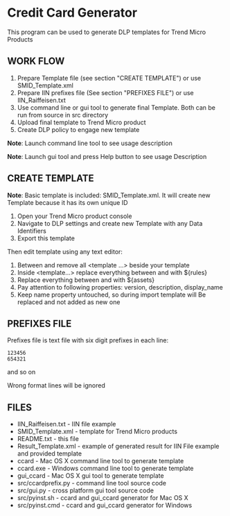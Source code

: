 # Credit Card Generator

This program can be used to generate DLP templates for Trend Micro
Products


## WORK FLOW

1. Prepare Template file (see section "CREATE TEMPLATE") or use
   SMID_Template.xml
2. Prepare IIN prefixes file (See section "PREFIXES FILE") or
   use IIN_Raiffeisen.txt
3. Use command line or gui tool to generate final
   Template. Both can be run from source in src directory
4. Upload final template to Trend Micro product
5. Create DLP policy to engage new template

**Note**: Launch command line tool to see usage description

**Note**: Launch gui tool and press Help button to see usage
   Description

## CREATE TEMPLATE

**Note**: Basic template is included: SMID_Template.xml. It will create new
      Template because it has its own unique ID

1. Open your Trend Micro product console
2. Navigate to DLP settings and create new Template with any Data Identifiers
3. Export this template

Then edit template using any text editor:
1. Between <complianceTemplates> and </complianceTemplates> remove all
   <template ...> </template> beside your template
2. Inside <template...> replace everything between <matchRule> and
   </matchRule> with ${rules}
2. Replace everything between <digitalAssets> and </digitalAssets>
   with ${assets}
3. Pay attention to following properties: version, description,
   display_name
4. Keep name property untouched, so during import template will
   Be replaced and not added as new one

## PREFIXES FILE

Prefixes file is text file with six digit prefixes in each line:
```
123456
654321
```
and so on

Wrong format lines will be ignored


## FILES

- IIN_Raiffeisen.txt - IIN file example
- SMID_Template.xml - template for Trend Micro products
- README.txt - this file
- Result_Template.xml - example of generated result for IIN
  File example and provided template
- ccard - Mac OS X command line tool to generate template
- ccard.exe - Windows command line tool to generate template
- gui_ccard - Mac OS X gui tool to generate template
- src/ccardprefix.py - command line tool source code
- src/gui.py - cross platform gui tool source code
- src/pyinst.sh - ccard and gui_ccard generator for Mac OS X
- src/pyinst.cmd - ccard and gui_ccard generator for Windows
